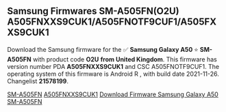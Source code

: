<h2>Samsung Firmwares SM-A505FN(O2U) A505FNXXS9CUK1/A505FNOTF9CUF1/A505FXXS9CUK1</h2>
Download the Samsung firmware for the ✅ <strong>Samsung Galaxy A50 </strong> ⭐ <strong>SM-A505FN</strong> with product code <strong>O2U</strong> <strong> from United Kingdom</strong>. This firmware has version number PDA <strong>A505FNXXS9CUK1</strong> and CSC A505FNOTF9CUF1. The operating system of this firmware is Android R , with build date 2021-11-26. Changelist <strong>21578199</strong>.


[SM-A505FN](https://samfirm.shop/samsung/model/SM-A505FN)
[A505FNXXS9CUK1](https://samfirm.shop/samsung/pda/A505FNXXS9CUK1)
[Download Firmware Samsung Galaxy A50 SM-A505FN](https://samfirm.shop/samsung/firmware/478195)
